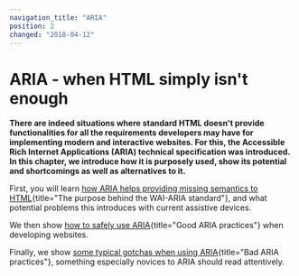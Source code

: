 ```yaml
---
navigation_title: "ARIA"
position: 2
changed: "2018-04-12"
---
```


# ARIA - when HTML simply isn't enough

**There are indeed situations where standard HTML doesn't provide functionalities for all the requirements developers may have for implementing modern and interactive websites. For this, the Accessible Rich Internet Applications (ARIA) technical specification was introduced. In this chapter, we introduce how it is purposely used, show its potential and shortcomings as well as alternatives to it.**

First, you will learn [how ARIA helps providing missing semantics to HTML](/knowledge/aria/purpose){title="The purpose behind the WAI-ARIA standard"}, and what potential problems this introduces with current assistive devices.

We then show [how to safely use ARIA](/knowledge/aria/good-practices){title="Good ARIA practices"} when developing websites.

Finally, we show [some typical gotchas when using ARIA](/knowledge/aria/bad-practices){title="Bad ARIA practices"}, something especially novices to ARIA should read attentively.